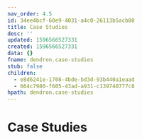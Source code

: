 ```yaml
---
nav_order: 4.5
id: 34ee4bcf-60e9-4031-a4c0-26113b5acb80
title: Case Studies
desc: ''
updated: 1596566527331
created: 1596566527331
data: {}
fname: dendron.case-studies
stub: false
children:
  - e8d6241e-1708-4bde-bd3d-93b440a1eaad
  - 664c7980-f605-43ad-a931-c139740777c8
hpath: dendron.case-studies
---
```

# Case Studies
